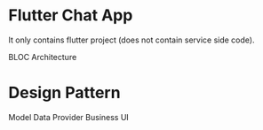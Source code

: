 # Flutter Chat App

It only contains flutter project (does not contain service side code). 

BLOC Architecture

# Design Pattern
Model
Data Provider
Business
UI
